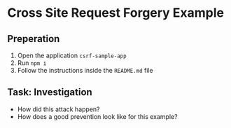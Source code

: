 # Cross Site Request Forgery Example

## Preperation

1. Open the application `csrf-sample-app`
2. Run `npm i`
3. Follow the instructions inside the `README.md` file

## Task: Investigation

- How did this attack happen?
- How does a good prevention look like for this example?


